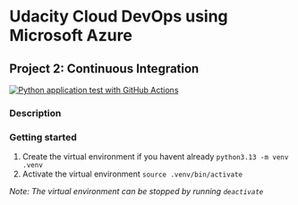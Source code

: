 # Udacity Cloud DevOps using Microsoft Azure
## Project 2: Continuous Integration

[![Python application test with GitHub Actions](https://github.com/mkeresty/ud-cloud-devops-p2/actions/workflows/main.yml/badge.svg)](https://github.com/mkeresty/ud-cloud-devops-p2/actions/workflows/main.yml)

### Description


### Getting started
1. Create the virtual environment if you havent already
```python3.13 -m venv .venv```
2. Activate the virtual environment
```source .venv/bin/activate```


*Note: The virtual environment can be stopped by running ```deactivate```*